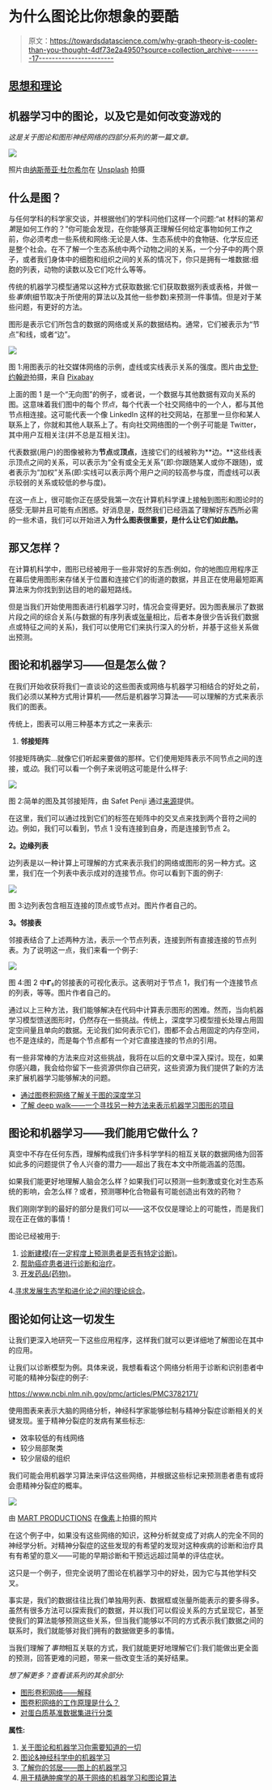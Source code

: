 # 为什么图论比你想象的要酷

> 原文：<https://towardsdatascience.com/why-graph-theory-is-cooler-than-you-thought-4df73e2a4950?source=collection_archive---------17----------------------->

## [思想和理论](https://towardsdatascience.com/tagged/thoughts-and-theory)

## 机器学习中的图论，以及它是如何改变游戏的

*这是关于图论和图形神经网络的四部分系列的第一篇文章。*

![](img/a76677475717a914a6dc676dbd8d7595.png)

照片由[纳斯蒂亚·杜尔希尔](https://unsplash.com/@dulgier?utm_source=unsplash&utm_medium=referral&utm_content=creditCopyText)在 [Unsplash](https://unsplash.com/s/photos/connected?utm_source=unsplash&utm_medium=referral&utm_content=creditCopyText) 拍摄

## 什么是图？

与任何学科的科学家交谈，并根据他们的学科问他们这样一个问题:“at 材料的第*和第*是如何工作的？”你可能会发现，在你能够真正理解任何给定事物如何工作之前，你必须考虑一些系统和网络:无论是人体、生态系统中的食物链、化学反应还是整个社会。在不了解一个生态系统中两个动物之间的关系，一个分子中的两个原子，或者我们身体中的细胞和组织之间的关系的情况下，你只是拥有一堆数据:细胞的列表，动物的读数以及它们吃什么等等。

传统的机器学习模型通常以这种方式获取数据:它们获取数据列表或表格，并做一些*事情*(细节取决于所使用的算法以及其他一些参数)来预测一件事情。但是对于某些问题，有更好的方法。

图形是表示它们所包含的数据的网络或关系的数据结构。通常，它们被表示为“节点”和线，或者“边”。

![](img/acf6d430f7a1efacb2c215f3a5d337f8.png)

图 1:用图表示的社交媒体网络的示例，虚线或实线表示关系的强度。图片由[戈登·约翰逊](https://pixabay.com/users/gdj-1086657/?utm_source=link-attribution&utm_medium=referral&utm_campaign=image&utm_content=3846597)拍摄，来自 [Pixabay](https://pixabay.com/?utm_source=link-attribution&utm_medium=referral&utm_campaign=image&utm_content=3846597)

上面的图 1 是一个“无向图”的例子，或者说，一个数据与其他数据有双向关系的图。这意味着我们图中的每个*节点*，每个代表一个社交网络中的一个人，都与其他节点相连接。这可能代表一个像 LinkedIn 这样的社交网站，在那里一旦你和某人联系上了，你就和其他人联系上了。有向社交网络图的一个例子可能是 Twitter，其中用户互相关注(并不总是互相关注)。

代表数据(用户)的图像被称为**节点**或**顶点**，连接它们的线被称为**边。**这些线表示顶点之间的关系，可以表示为“全有或全无关系”(即:你跟随某人或你不跟随)，或者表示为“加权”关系(即:实线可以表示两个用户之间的较高参与度，而虚线可以表示较弱的关系或较低的参与度)。

在这一点上，很可能你正在感受我第一次在计算机科学课上接触到图形和图论时的感受:无聊并且可能有点困惑。好消息是，既然我们已经涵盖了理解好东西所必需的一些术语，我们可以开始进入**为什么图表很重要，是什么让它们如此酷。**

## 那又怎样？

在计算机科学中，图形已经被用于一些非常好的东西:例如，你的地图应用程序正在幕后使用图形来存储关于位置和连接它们的街道的数据，并且正在使用最短距离算法来为你找到到达目的地的最短路线。

但是当我们开始使用图表进行机器学习时，情况会变得更好。因为图表展示了数据片段之间的综合关系(与数据的有序列表或[张量](https://machinelearningmastery.com/introduction-to-tensors-for-machine-learning/)相比，后者本身很少告诉我们数据点或特征之间的关系)，我们可以使用它们来执行深入的分析，并基于这些关系做出预测。

## 图论和机器学习——但是怎么做？

在我们开始收获将我们一直谈论的这些图表或网络与机器学习相结合的好处之前，我们必须以某种方式用计算机——然后是机器学习算法——可以理解的方式来表示我们的图表。

传统上，图表可以用三种基本方式之一来表示:

1.  **邻接矩阵**

邻接矩阵确实…就像它们听起来要做的那样。它们使用矩阵表示不同节点之间的连接，或*边*。我们可以看一个例子来说明这可能是什么样子:

![](img/f492fc3406c6d924b5b1dd41e396608b.png)

图 2:简单的图及其邻接矩阵，由 Safet Penji 通过[来源](https://www.researchgate.net/figure/Simple-graph-G-5-and-its-adjacency-matrix_fig3_273062204)提供。

在这里，我们可以通过找到它们的标签在矩阵中的交叉点来找到两个音符之间的边。例如，我们可以看到，节点 1 没有连接到自身，而是连接到节点 2。

**2。边缘列表**

边列表是以一种计算上可理解的方式来表示我们的网络或图形的另一种方式。这里，我们在一个列表中表示成对的连接节点。你可以看到下面的例子:

![](img/daf50bccbe66f7526a7a789b6b5c132c.png)

图 3:边列表包含相互连接的顶点或节点对。图片作者自己的。

**3。邻接表**

邻接表结合了上述两种方法，表示一个节点列表，连接到所有直接连接的节点列表。为了说明这一点，我们来看一个例子:

![](img/fe55213215b8d70ed806a8826db8cceb.png)

图 4:图 2 中𝝘₅的邻接表的可视化表示。这表明对于节点 1，我们有一个连接节点的列表，等等。图片作者自己的。

通过以上三种方法，我们能够解决在代码中计算表示图形的困难。然而，当向机器学习模型馈送图形时，仍然存在一些挑战。传统上，深度学习模型擅长处理占用固定空间量且单向的数据。无论我们如何表示它们，图都不会占用固定的内存空间，也不是连续的，而是每个节点都有一个对它直接连接的节点的引用。

有一些非常棒的方法来应对这些挑战，我将在以后的文章中深入探讨。现在，如果你感兴趣，我会给你留下一些资源供你自己研究，这些资源为我们提供了新的方法来扩展机器学习能够解决的问题。

*   [通过图卷积网络了解关于图的深度学习](/how-to-do-deep-learning-on-graphs-with-graph-convolutional-networks-7d2250723780)
*   [了解 deep walk——一个寻找另一种方法来表示机器学习图形的项目](https://cs.stanford.edu/people/jure/pubs/graphrepresentation-ieee17.pdf)

## 图论和机器学习——我们能用它做什么？

真空中不存在任何东西，理解构成我们许多科学学科的相互关联的数据网络为回答如此多的问题提供了令人兴奋的潜力——超出了我在本文中所能涵盖的范围。

如果我们能更好地理解人脑会怎么样？如果我们可以预测一些刺激或变化对生态系统的影响，会怎么样？或者，预测哪种化合物最有可能创造出有效的药物？

我们刚刚学到的最好的部分是我们可以——这不仅仅是理论上的可能性，而是我们现在正在做的事情！

图论已经被用于:

1.  [诊断建模(在一定程度上预测患者是否有特定诊断)](https://medium.com/swlh/graph-theory-machine-learning-in-neuroscience-30f9bec5d182)。
2.  [帮助癌症患者进行诊断和治疗](https://www.nature.com/articles/s41698-017-0029-7)。
3.  [开发药品(药物)](https://arxiv.org/pdf/2012.05716.pdf)。

4.[寻求发展生态学和进化论之间的理论综合](https://www.frontiersin.org/articles/10.3389/fevo.2019.00402/full)。

## 图论如何让这一切发生

让我们更深入地研究一下这些应用程序，这样我们就可以更详细地了解图论在其中的应用。

让我们以诊断模型为例。具体来说，我想看看这个网络分析用于诊断和识别患者中可能的精神分裂症的例子:

<https://www.ncbi.nlm.nih.gov/pmc/articles/PMC3782171/>  

使用图表来表示大脑的网络分析，神经科学家能够绘制与精神分裂症诊断相关的关键发现。鉴于精神分裂症的发病有某些标志:

*   效率较低的有线网络
*   较少局部聚类
*   较少层级的组织

我们可能会用机器学习算法来评估这些网络，并根据这些标记来预测患者患有或将会患精神分裂症的概率。

![](img/38741ca720c916fedd2b7e35711033b0.png)

由 [MART PRODUCTIONS](https://www.pexels.com/@mart-production) 在[像素](https://www.pexels.com/photo/technology-computer-room-health-7089290/)上拍摄的照片

在这个例子中，如果没有这些网络的知识，这种分析就变成了对病人的完全不同的神经学分析。对精神分裂症的这些发现的有希望的发现对这种疾病的诊断和治疗具有有希望的意义——可能的早期诊断和干预远远超过简单的评估症状。

这只是一个例子，但完全说明了图论在机器学习中的好处，因为它与其他学科交叉。

事实是，我们的数据往往比我们单独用列表、数据框或张量所能表示的要多得多。虽然有很多方法可以探索我们的数据，并以我们可以假设关系的方式呈现它，甚至使我们的算法能够预测这些关系，但当我们能够以不同的方式表示我们数据之间的联系时，我们就能够对我们拥有的数据做更多的事情。

当我们理解了*事物*相互关联的方式，我们就能更好地理解它们:我们能做出更全面的预测，回答更难的问题，带来一些改变生活的美好结果。

*想了解更多？查看该系列的其余部分:*

*   [图形卷积网络——解释](https://sid-arcidiacono.medium.com/graph-convolutional-networks-explained-d88566682b8f?source=your_stories_page-------------------------------------)
*   [图卷积网络的工作原理是什么？](/what-makes-graph-convolutional-networks-work-53badade0ce9?source=your_stories_page-------------------------------------)
*   [对蛋白质基准数据集进行分类](/classifying-the-proteins-benchmark-dataset-ec18e728a17a?source=your_stories_page-------------------------------------)

**属性:**

1.  [关于图论和机器学习你需要知道的一切](/graph-theory-and-deep-learning-know-hows-6556b0e9891b?gi=62c6142fc84c)
2.  [图论&神经科学中的机器学习](https://medium.com/swlh/graph-theory-machine-learning-in-neuroscience-30f9bec5d182)
3.  [了解你的邻居——图上的机器学习](https://www.kdnuggets.com/2019/08/neighbours-machine-learning-graphs.html)
4.  [用于精确肿瘤学的基于网络的机器学习和图论算法](https://www.nature.com/articles/s41698-017-0029-7)